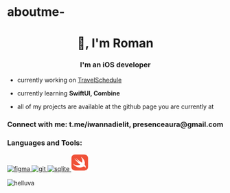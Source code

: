 # aboutme-

<h1 align="center">👋, I'm Roman</h1>
<h3 align="center">I'm an iOS developer</h3>

- currently working on [TravelSchedule](https://github.com/heIIuva/TravelSchedule)

- currently learning **SwiftUI, Combine**

- all of my projects are available at the github page you are currently at

<h3 align="left">Connect with me: t.me/iwannadielit, presenceaura@gmail.com</h3>
<p align="left">
</p>

<h3 align="left">Languages and Tools:</h3>
<p align="left"> <a href="https://www.figma.com/" target="_blank" rel="noreferrer"> <img src="https://www.vectorlogo.zone/logos/figma/figma-icon.svg" alt="figma" width="40" height="40"/> </a> <a href="https://git-scm.com/" target="_blank" rel="noreferrer"> <img src="https://www.vectorlogo.zone/logos/git-scm/git-scm-icon.svg" alt="git" width="40" height="40"/> </a> <a href="https://www.sqlite.org/" target="_blank" rel="noreferrer"> <img src="https://www.vectorlogo.zone/logos/sqlite/sqlite-icon.svg" alt="sqlite" width="40" height="40"/> </a> <a href="https://developer.apple.com/swift/" target="_blank" rel="noreferrer"> <img src="https://raw.githubusercontent.com/devicons/devicon/master/icons/swift/swift-original.svg" alt="swift" width="40" height="40"/> </a> </p>

<p><img align="center" src="https://github-readme-stats.vercel.app/api/top-langs?username=heIIuva&show_icons=true&locale=en&layout=compact" alt="helluva" /></p>

